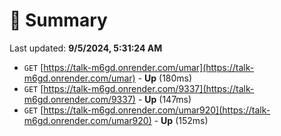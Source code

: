 # 📖 Summary
Last updated: **9/5/2024, 5:31:24 AM**

- `GET` [https://talk-m6gd.onrender.com/umar](https://talk-m6gd.onrender.com/umar) - **Up** (180ms)
- `GET` [https://talk-m6gd.onrender.com/9337](https://talk-m6gd.onrender.com/9337) - **Up** (147ms)
- `GET` [https://talk-m6gd.onrender.com/umar920](https://talk-m6gd.onrender.com/umar920) - **Up** (152ms)
